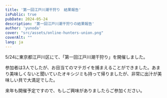 ```yaml
---
title: '第一回江戸川潮干狩り　結果報告'
isPublic: true
pubDate: 2024-05-24
description: '第一回江戸川潮干狩りの結果報告'
author: 'yunoda'
cover: "src/assets/online-hunters-union.png" 
coverAlt: ""
lang: ja
---
```


5/24に東京都江戸川区にて、「第一回江戸川潮干狩り」を開催しました。

参加者は3人でしたが、お目当てのマテガイを捕まえることができました。あまり美味しくないと聞いていたオキシジミも持って帰りましたが、非常に出汁が美味しい貝で大満足でした。

来年も開催予定ですので、もしご興味がありましたらご参加ください。